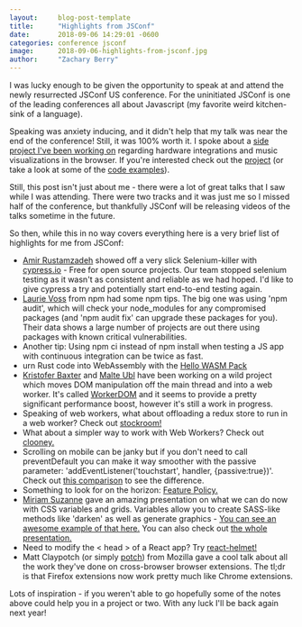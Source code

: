 ```yaml
---
layout:     blog-post-template
title:      "Highlights from JSConf"
date:       2018-09-06 14:29:01 -0600
categories: conference jsconf
image:      2018-09-06-highlights-from-jsconf.jpg
author:     "Zachary Berry"
---
```


I was lucky enough to be given the opportunity to speak at and attend the newly resurrected JSConf US conference. For the uninitiated JSConf is one of the leading conferences all about Javascript (my favorite weird kitchen-sink of a language).

Speaking was anxiety inducing, and it didn't help that my talk was near the end of the conference! Still, it was 100% worth it. I spoke about a [side project I've been working on](https://vidkid.app/) regarding hardware integrations and music visualizations in the browser. If you're interested check out the [project](https://github.com/zachberry/vidkid) (or take a look at some of the [code examples](https://codepen.io/collection/AEmYxw/)).

Still, this post isn't just about me - there were a lot of great talks that I saw while I was attending. There were two tracks and it was just me so I missed half of the conference, but thankfully JSConf will be releasing videos of the talks sometime in the future.

So then, while this in no way covers everything here is a very brief list of highlights for me from JSConf:


* [Amir Rustamzadeh](https://twitter.com/amirrustam) showed off a very slick Selenium-killer with [cypress.io](https://www.cypress.io/) - Free for open source projects. Our team stopped selenium testing as it wasn't as consistent and reliable as we had hoped. I'd like to give cypress a try and potentially start end-to-end testing again.
* [Laurie Voss](https://twitter.com/seldo) from npm had some npm tips. The big one was using 'npm audit', which will check your node_modules for any compromised packages (and 'npm audit fix' can upgrade these packages for you). Their data shows a large number of projects are out there using packages with known critical vulnerabilities.
* Another tip: Using npm ci instead of npm install when testing a JS app with continuous integration can be twice as fast.
* urn Rust code into WebAssembly with the [Hello WASM Pack](https://hacks.mozilla.org/2018/04/hello-wasm-pack/)
* [Kristofer Baxter](https://twitter.com/kristoferbaxter) and [Malte Ubl](https://twitter.com/cramforce) have been working on a wild project which moves DOM manipulation off the main thread and into a web worker. It's called [WorkerDOM](https://github.com/ampproject/worker-dom) and it seems to provide a pretty significant performance boost, however it's still a work in progress.
* Speaking of web workers, what about offloading a redux store to run in a web worker? Check out [stockroom!](https://github.com/developit/stockroom)
* What about a simpler way to work with Web Workers? Check out [clooney.](https://github.com/GoogleChromeLabs/clooney)
* Scrolling on mobile can be janky but if you don't need to call preventDefault you can make it way smoother with the passive parameter: 'addEventListener('touchstart', handler, {passive:true})'. Check out [this comparison](https://www.youtube.com/watch?time_continue=17&v=NPM6172J22g) to see the difference.
* Something to look for on the horizon: [Feature Policy.](https://developers.google.com/web/updates/2018/06/feature-policy)
* [Miriam Suzanne](https://twitter.com/mirisuzanne) gave an amazing presentation on what we can do now with CSS variables and grids. Variables allow you to create SASS-like methods like 'darken' as well as generate graphics - [You can see an awesome example of that here.](http://talks.oddbird.net/demos/css-chart/) You can also check out [the whole presentation.](http://talks.oddbird.net/dynamic-css/jsconfus18/)
* Need to modify the < head > of a React app? Try [react-helmet!](https://github.com/nfl/react-helmet)
* Matt Claypotch (or simply [potch](https://twitter.com/potch)) from Mozilla gave a cool talk about all the work they've done on cross-browser browser extensions. The tl;dr is that Firefox extensions now work pretty much like Chrome extensions.

Lots of inspiration - if you weren't able to go hopefully some of the notes above could help you in a project or two. With any luck I'll be back again next year!
